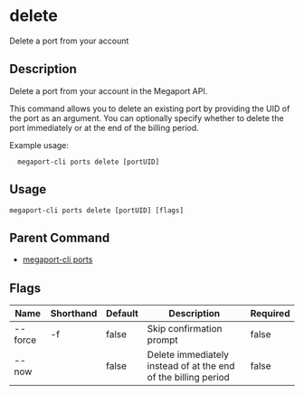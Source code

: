 # delete

Delete a port from your account

## Description

Delete a port from your account in the Megaport API.

This command allows you to delete an existing port by providing the UID of the port as an argument.
You can optionally specify whether to delete the port immediately or at the end of the billing period.

Example usage:

```
  megaport-cli ports delete [portUID]
```



## Usage

```
megaport-cli ports delete [portUID] [flags]
```



## Parent Command

* [megaport-cli ports](ports.md)




## Flags

| Name | Shorthand | Default | Description | Required |
|------|-----------|---------|-------------|----------|
| --force | -f | false | Skip confirmation prompt | false |
| --now |  | false | Delete immediately instead of at the end of the billing period | false |



